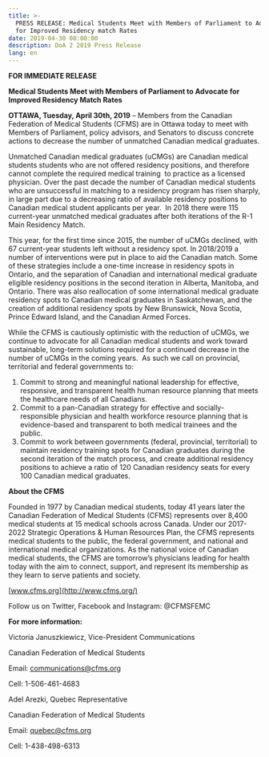 ```yaml
---
title: >-
  PRESS RELEASE: Medical Students Meet with Members of Parliament to Advocate
  for Improved Residency match Rates
date: 2019-04-30 00:00:00
description: DoA 2 2019 Press Release
lang: en
---
```


**FOR IMMEDIATE RELEASE**

**Medical Students Meet with Members of Parliament to Advocate for Improved Residency Match Rates**

**OTTAWA, Tuesday, April 30th, 2019** – Members from the Canadian Federation of Medical Students (CFMS) are in Ottawa today to meet with Members of Parliament, policy advisors, and Senators to discuss concrete actions to decrease the number of unmatched Canadian medical graduates.

Unmatched Canadian medical graduates (uCMGs) are Canadian medical students students who are not offered residency positions, and therefore cannot complete the required medical training&nbsp; to practice as a licensed physician. Over the past decade the number of Canadian medical students who are unsuccessful in matching to a residency program has risen sharply, in large part due to a decreasing ratio of available residency positions to Canadian medical student applicants per year.&nbsp; In 2018 there were 115 current-year unmatched medical graduates after both iterations of the R-1 Main Residency Match.

This year, for the first time since 2015, the number of uCMGs declined, with 67 current-year students left without a residency spot. In 2018/2019 a number of interventions were put in place to aid the Canadian match. Some of these strategies include a one-time increase in residency spots in Ontario, and the separation of Canadian and international medical graduate eligible residency positions in the second iteration in Alberta, Manitoba, and Ontario. There was also reallocation of some international medical graduate residency spots to Canadian medical graduates in Saskatchewan, and the creation of additional residency spots by New Brunswick, Nova Scotia, Prince Edward Island, and the Canadian Armed Forces.

While the CFMS is cautiously optimistic with the reduction of uCMGs, we continue to advocate for all Canadian medical students and work toward sustainable, long-term solutions required for a continued decrease in the number of uCMGs in the coming years.&nbsp; As such we call on provincial, territorial and federal governments to:

1. Commit to strong and meaningful national leadership for effective, responsive, and transparent health human resource planning that meets the healthcare needs of all Canadians.
2. Commit to a pan-Canadian strategy for effective and socially-responsible physician and health workforce resource planning that is evidence-based and transparent to both medical trainees and the public.
3. Commit to work between governments (federal, provincial, territorial) to maintain residency training spots for Canadian graduates during the second iteration of the match process, and create additional residency positions to achieve a ratio of 120 Canadian residency seats for every 100 Canadian medical graduates.

**About the CFMS**

Founded in 1977 by Canadian medical students, today 41 years later the Canadian Federation of Medical Students (CFMS) represents over 8,400 medical students at 15 medical schools across Canada. Under our 2017-2022 Strategic Operations & Human Resources Plan, the CFMS represents medical students to the public, the federal government, and national and international medical organizations. As the national voice of Canadian medical students, the CFMS are tomorrow’s physicians leading for health today with the aim to connect, support, and represent its membership as they learn to serve patients and society.

[www.cfms.org](http://www.cfms.org/)

Follow us on Twitter, Facebook and Instagram: @CFMSFEMC

**For more information:**

Victoria Januszkiewicz, Vice-President Communications

Canadian Federation of Medical Students

Email: [communications@cfms.org](mailto:communications@cfms.org)

Cell: 1-506-461-4683

Adel Arezki, Quebec Representative

Canadian Federation of Medical Students

Email: [quebec@cfms.org](mailto:quebec@cfms.org)

Cell: 1-438-498-6313